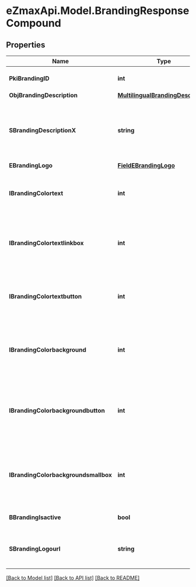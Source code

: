 
# eZmaxApi.Model.BrandingResponseCompound

## Properties

Name | Type | Description | Notes
------------ | ------------- | ------------- | -------------
**PkiBrandingID** | **int** | The unique ID of the Branding | 
**ObjBrandingDescription** | [**MultilingualBrandingDescription**](MultilingualBrandingDescription.md) |  | 
**SBrandingDescriptionX** | **string** | The Description of the Branding in the language of the requester | 
**EBrandingLogo** | [**FieldEBrandingLogo**](FieldEBrandingLogo.md) |  | 
**IBrandingColortext** | **int** | The color of the text. This is a RGB color converted into integer | 
**IBrandingColortextlinkbox** | **int** | The color of the text in the link box. This is a RGB color converted into integer | 
**IBrandingColortextbutton** | **int** | The color of the text in the button. This is a RGB color converted into integer | 
**IBrandingColorbackground** | **int** | The color of the background. This is a RGB color converted into integer | 
**IBrandingColorbackgroundbutton** | **int** | The color of the background of the button. This is a RGB color converted into integer | 
**IBrandingColorbackgroundsmallbox** | **int** | The color of the background of the small box. This is a RGB color converted into integer | 
**BBrandingIsactive** | **bool** | Whether the Branding is active or not | 
**SBrandingLogourl** | **string** | The url of the picture used as logo in the Branding | [optional] 

[[Back to Model list]](../README.md#documentation-for-models)
[[Back to API list]](../README.md#documentation-for-api-endpoints)
[[Back to README]](../README.md)

